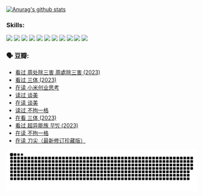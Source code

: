 
[![Anurag's github stats](https://github-readme-stats.vercel.app/api?username=w940853815)](https://github.com/anuraghazra/github-readme-stats)

### Skills:

<code><img height="32" src="https://cdn.jsdelivr.net/npm/simple-icons@v5/icons/python.svg"></code>
<code><img height="32" src="https://cdn.jsdelivr.net/npm/simple-icons@v5/icons/javascript.svg"></code>
<code><img height="32" src="https://cdn.jsdelivr.net/npm/simple-icons@v5/icons/django.svg"></code>
<code><img height="32" src="https://cdn.jsdelivr.net/npm/simple-icons@v5/icons/flask.svg"></code>
<code><img height="32" src="https://cdn.jsdelivr.net/npm/simple-icons@v5/icons/vuetify.svg"></code>
<code><img height="32" src="https://cdn.jsdelivr.net/npm/simple-icons@v5/icons/git.svg"></code>
<code><img height="32" src="https://cdn.jsdelivr.net/npm/simple-icons@v5/icons/docker.svg"></code>
<code><img height="32" src="https://cdn.jsdelivr.net/npm/simple-icons@v5/icons/postgresql.svg"></code>
<code><img height="32" src="https://cdn.jsdelivr.net/npm/simple-icons@v5/icons/elasticsearch.svg"></code>
<code><img height="32" src="https://cdn.jsdelivr.net/npm/simple-icons@v5/icons/macos.svg"></code>
<code><img height="32" src="https://cdn.jsdelivr.net/npm/simple-icons@v5/icons/linux.svg"></code>

### 🗣 豆瓣:

<!-- DOUBAN-ACTIVITIES:START -->
- [看过 周处除三害 周處除三害‎ (2023)](https://www.douban.com/people/136069238/status/4575646701/?_i=12823418)
- [看过 三体‎ (2023)](https://www.douban.com/people/136069238/status/4574263039/?_i=12823418)
- [在读 小米创业思考](https://www.douban.com/people/136069238/status/4572047905/?_i=12823418)
- [读过 谈美](https://www.douban.com/people/136069238/status/4572047629/?_i=12823418)
- [在读 谈美](https://www.douban.com/people/136069238/status/4560861771/?_i=12823418)
- [读过 不拘一格](https://www.douban.com/people/136069238/status/4560861445/?_i=12823418)
- [在看 三体‎ (2023)](https://www.douban.com/people/136069238/status/4558185093/?_i=12823418)
- [看过 超异能族 무빙‎ (2023)](https://www.douban.com/people/136069238/status/4556824186/?_i=12823418)
- [在读 不拘一格](https://www.douban.com/people/136069238/status/4541712161/?_i=12823418)
- [在读 刀尖（最新修订珍藏版）](https://www.douban.com/people/136069238/status/4541711339/?_i=12823418)
<!-- DOUBAN-ACTIVITIES:END -->


![Snake animation](https://raw.githubusercontent.com/w940853815/w940853815/output/github-contribution-grid-snake.svg)

<!--
**w940853815/w940853815** is a ✨ _special_ ✨ repository because its `README.md` (this file) appears on your GitHub profile.

Here are some ideas to get you started:

- 🔭 I’m currently working on ...
- 🌱 I’m currently learning ...
- 👯 I’m looking to collaborate on ...
- 🤔 I’m looking for help with ...
- 💬 Ask me about ...
- 📫 How to reach me: ...
- 😄 Pronouns: ...
- ⚡ Fun fact: ...
-->
